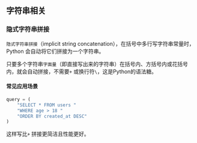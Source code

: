 ## 字符串相关
### 隐式字符串拼接
`隐式字符串拼接`（implicit string concatenation），在括号中多行写字符串常量时，Python 会自动将它们拼接为一个字符串。

只要多个字符串`字面量`（即直接写出来的字符串）在括号内、方括号内或花括号内，就会自动拼接，不需要`+` 或换行符`\`，这是Python的语法糖。

#### 常见应用场景
```python
query = (
    "SELECT * FROM users "
    "WHERE age > 18 "
    "ORDER BY created_at DESC"
)

```
这样写比`+` 拼接更简洁且性能更好。
